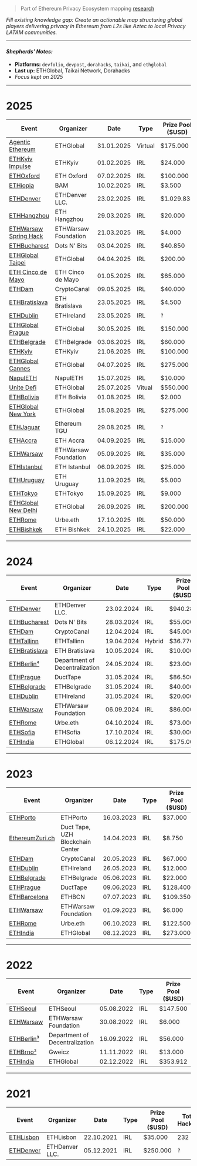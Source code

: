 > Part of Ethereum Privacy Ecosystem mapping [research](https://github.com/web3privacy/research/blob/main/initiatives/ethereum-privacy-ecosystem/ethereum-privacy-ecosystem.md)

_Fill existing knowledge gap: Create an actionable map structuring global players delivering privacy in Ethereum from L2s like Aztec to local Privacy LATAM communities._

---

#### _Shepherds' Notes:_

- **Platforms:** `devfolio`, `devpost`, `dorahacks`, `taikai`, and `ethglobal`
- **Last up:** ETHGlobal, Taikai Network, Dorahacks
- _Focus kept on 2025_

---

# 2025

| **Event**     | **Organizer**            | **Date** | **Type**     | **Prize Pool ($USD)** | **Total Hackers** | **Total Submissions** | **Privacy Submissions** |
| ------------- | ------------------------ | -------- | ------------ | -------------------- | ------------------ | ---------------------- | ------------------------ |
| [Agentic Ethereum](https://ethglobal.com/events/agents) | ETHGlobal | 31.01.2025 | Virtual | $175.000 | `?` | [530](https://ethglobal.com/showcase?events=agents) | 10 |
| [ETHKyiv Impulse](https://dorahacks.io/hackathon/ethkyivimpulse4) | ETHKyiv | 01.02.2025 | IRL | $24.000 | 50 | [26](https://dorahacks.io/hackathon/ethkyivimpulse4/buidl) | 0 |
| [ETHOxford](https://ethoxford.io/) | ETH Oxford | 07.02.2025 | IRL | $100.000 | 318 | [142](https://dorahacks.io/hackathon/eth-oxford-2025/buidl) | `?` |
| [ETHiopia](https://dorahacks.io/hackathon/ethiopiabamhackathon) | BAM | 10.02.2025 | IRL | $3.500 | 108 | [38](https://dorahacks.io/hackathon/ethiopiabamhackathon/buidl) | 0 |
| [ETHDenver](https://www.ethdenver.com/) | ETHDenver LLC. | 23.02.2025 | IRL | $1.029.833 | `?` | [227](https://ethdenver2025.devfolio.co/projects) | 2 |
| [ETHHangzhou](https://dorahacks.io/hackathon/ethhangzhou2025) | ETH Hangzhou | 29.03.2025 | IRL | $20.000 | 25 | [0](https://dorahacks.io/hackathon/ethhangzhou2025/buidl) | 0 |
| [ETHWarsaw Spring Hack](https://www.ethwarsaw.dev/) | ETHWarsaw Foundation | 21.03.2025 | IRL | $4.000 | 33 | [8](https://taikai.network/en/ethwarsaw/hackathons/spring-hack-2025/projects) | 1 |
| [ETHBucharest](https://ethbucharest.ro/) | Dots N' Bits | 03.04.2025 | IRL | $40.850 | 109 | [35](https://dorahacks.io/hackathon/ethbucharest2025/buidl) | 2 |
| [ETHGlobal Taipei](https://ethglobal.com/events/taipei) | ETHGlobal | 04.04.2025 | IRL | $200.00 | 800 | [233](https://ethglobal.com/showcase?events=taipei) | 6 |
| [ETH Cinco de Mayo](https://ethcincodemayo.com) | ETH Cinco de Mayo | 01.05.2025 | IRL | $65.000 | 230 | [62](https://taikai.network/en/ethcdm/hackathons/ethcdm-2/projects) | 1 |
| [ETHDam](https://www.ethdam.com/hackathon) | CryptoCanal | 09.05.2025 | IRL | $40.000 | 276 | [33](https://taikai.network/cryptocanal/hackathons/ethdam2025/projects) | 15 |
| [ETHBratislava](https://ethbratislava.com/) | ETH Bratislava | 23.05.2025 | IRL | $4.500 | 54 | [11](https://dorahacks.io/hackathon/ethbratislava/buidl) | 0 |
| [ETHDublin](https://www.ethdublin.io/) | ETHIreland | 23.05.2025 | IRL | `?` | `?` | `?` | `?` |
| [ETHGlobal Prague](https://ethglobal.com/events/prague) | ETHGlobal | 30.05.2025 | IRL | $150.000 | 800 | [223](https://ethglobal.com/showcase?events=prague) | 14 |
| [ETHBelgrade](https://ethbelgrade.rs/) | ETHBelgrade | 03.06.2025 | IRL | $60.000 | 284 | [20](https://taikai.network/ethbelgrade/hackathons/eth-belgrade-hackathon-3/projects) | 3 |
| [ETHKyiv](https://ethkyiv.com/) | ETHKyiv | 21.06.2025 | IRL | $100.000 | 143 | [23](https://taikai.network/en/ethkyiv/hackathons/ethkyiv/projects) | 0 |
| [ETHGlobal Cannes](https://ethglobal.com/events/cannes) | ETHGlobal | 04.07.2025 | IRL | $275.000 | 800 | [343](https://ethglobal.com/showcase?events=cannes) | 23 |
| [NapulETH](https://www.napuleth.org/) | NapulETH | 15.07.2025 | IRL | $10.000 | 28 | [11](https://taikai.network/en/napulETH/hackathons/napuleth2025/projects) | 1 |
| [Unite Defi](https://ethglobal.com/events/unite) | ETHGlobal | 25.07.2025 | Vitual | $550.000 | `?` | [412](https://ethglobal.com/showcase?events=unite) | 13 |
| [ETHBolivia](https://ethbolivia.com/) | ETH Bolivia | 01.08.2025 | IRL | $2.000 | 162 | [26](https://taikai.network/en/ethbolivia/hackathons/EthBolivia2025/projects) | 0 |
| [ETHGlobal New York](https://ethglobal.com/events/newyork2025) | ETHGlobal | 15.08.2025 | IRL | $275.000 | 800 | [283](https://ethglobal.com/showcase?events=newyork2025) | 6 |
| [ETHJaguar](https://taikai.network/ethereumTGU/hackathons/eth-jaguar) | Ethereum TGU | 29.08.2025 | IRL | `?` | 101 | [12](https://taikai.network/en/ethereumTGU/hackathons/eth-jaguar/projects) | 1 |
| [ETHAccra](https://ethaccra.xyz/) | ETH Accra | 04.09.2025 | IRL | $15.000 | 220 | [39](https://taikai.network/en/ethaccra/hackathons/Hackathon2025/projects) | 1 |
| [ETHWarsaw](https://www.ethwarsaw.dev/) | ETHWarsaw Foundation | 05.09.2025 | IRL | $35.000 | 114 | [42](https://taikai.network/en/ethwarsaw/hackathons/ethwarsaw-2025/projects) | 1 |
| [ETHIstanbul](https://ethistanbul.io/) | ETH Istanbul | 06.09.2025 | IRL | $25.000 | 216 | [42](https://taikai.network/en/ethistanbul/hackathons/ethistanbul-2025/projects) | 5 |
| [ETHUruguay](https://www.ethereumuruguay.org/) | ETH Uruguay | 11.09.2025 | IRL | $5.000 | 47 | [8](https://taikai.network/en/ethuruguay/hackathons/hackathon-2025/projects) | 0 |
| [ETHTokyo](https://ethtokyo.org/) | ETHTokyo | 15.09.2025 | IRL | $9.000 | 124 | [41](https://taikai.network/ethtokyo/hackathons/hackathon-2025/projects) | 19 |
| [ETHGlobal New Delhi](https://ethglobal.com/events/newdelhi) | ETHGlobal | 26.09.2025 | IRL | $200.000 | 800 | [633](https://ethglobal.com/showcase?events=newdelhi) | 42 |
| [ETHRome](https://www.ethrome.org/) | Urbe.eth | 17.10.2025 | IRL | $50.000 | 128 | [65](https://taikai.network/ethrome/hackathons/2025/projects) | 23 |
| [ETHBishkek](https://www.ethbishkek.xyz/) | ETH Bishkek | 24.10.2025 | IRL | $22.000 | 123 | [38](https://taikai.network/en/ethbishkek/hackathons/ethbishkek-2025/projects) | 3 |

---

# 2024

| **Event**     | **Organizer**            | **Date** | **Type**     | **Prize Pool ($USD)** | **Total Hackers** | **Total Submissions** | **Privacy Submissions** |
| ------------- | ------------------------ | -------- | ------------ | -------------------- | ------------------ | ---------------------- | ------------------------ |
| [ETHDenver](https://www.ethdenver.com/) | ETHDenver LLC. | 23.02.2024 | IRL | $940.280 | `?` | [211](https://ethdenver2024.devfolio.co/projects) | 6 |
| [ETHBucharest](https://ethbucharest.ro/) | Dots N' Bits | 28.03.2024 | IRL | $55.000 | 127 | [22](https://dorahacks.io/hackathon/ethbucharest/buidl) | 3 |
| [ETHDam](https://www.ethdam.com/hackathon) | CryptoCanal | 12.04.2024 | IRL | $45.000 | 382 | [51](https://taikai.network/cryptocanal/hackathons/ethdam2024/projects) | 32 |
| [ETHTallinn](https://ethtallinn.org/) | ETHTallinn | 19.04.2024 | Hybrid | $36.776 | `?` | [18](https://ethtallinn2024.devfolio.co/projects) | 1 |
| [ETHBratislava](https://ethbratislava.com/) | ETH Bratislava | 10.05.2024 | IRL | $10.000 | `?` | [5](https://ethbratislava2024.devfolio.co/projects) | 0 |
| [ETHBerlin⁴](https://ethberlin.ooo/) | Department of Decentralization | 24.05.2024 | IRL | $23.000 | `?` | [`?`](https://projects.ethberlin.org/) | `?` |
| [ETHPrague](https://ethprague.com/) | DuctTape | 31.05.2024 | IRL | $86.500 | `?` | [46](https://ethprague2024.devfolio.co/projects) | 1 |
| [ETHBelgrade](https://ethbelgrade.rs/) | ETHBelgrade | 31.05.2024 | IRL | $40.000 | 194 | [34](https://taikai.network/en/ethbelgrade/hackathons/eth-belgrade-hackathon-2024/projects) | 0 |
| [ETHDublin](https://www.ethdublin.io/) | ETHIreland | 31.05.2024 | IRL | $20.000 | 57 | [13](https://taikai.network/en/ethireland/hackathons/ethdubs2024/projects) | 2 |
| [ETHWarsaw](https://www.ethwarsaw.dev/) | ETHWarsaw Foundation | 06.09.2024 | IRL | $86.000 | `?` | [48](https://ethwarsaw-hackathon-2024.devfolio.co/projects) | 2 |
| [ETHRome](https://www.ethrome.org/) | Urbe.eth | 04.10.2024 | IRL | $73.000 | 118 | [34](https://taikai.network/ethrome/hackathons/ethrome-24/projects) | 23 |
| [ETHSofia](https://www.ethsofia.com/) | ETHSofia | 17.10.2024 | IRL | $30.000 | 53 | [20](https://dorahacks.io/hackathon/ethsofia/buidl) | 6 |
| [ETHIndia](https://ethindia.co/) | ETHGlobal | 06.12.2024 | IRL | $175.000 | `?` | [275](https://ethindia2024.devfolio.co/projects) | 14 |

---

# 2023

| **Event**     | **Organizer**            | **Date** | **Type**     | **Prize Pool ($USD)** | **Total Hackers** | **Total Submissions** | **Privacy Submissions** |
| ------------- | ------------------------ | -------- | ------------ | -------------------- | ------------------ | ---------------------- | ------------------------ |
| [ETHPorto](https://ethporto.org/) | ETHPorto | 16.03.2023 | IRL | $37.000 | 270 | [30](https://taikai.network/en/ethporto/hackathons/ethportohackathon2023/projects) | 3 |
| [EthereumZuri.ch](https://2023.ethereumzuri.ch/) | Duct Tape, UZH Blockchain Center | 14.04.2023 | IRL | $8.750 | `?` | [16](https://ethereumzurich.devfolio.co/projects) | 1 |
| [ETHDam](https://www.ethdam.com/hackathon) | CryptoCanal | 20.05.2023 | IRL | $67.000 | 237 | [43](https://taikai.network/cryptocanal/hackathons/ethdam/projects) | 22 |
| [ETHDublin](https://www.ethdublin.io/) | ETHIreland | 26.05.2023 | IRL | $12.000 | 84 | [15](https://taikai.network/en/ethireland/hackathons/ethdublin23hack/projects) | 0 |
| [ETHBelgrade](https://ethbelgrade.rs/) | ETHBelgrade | 05.06.2023 | IRL | $22.000 | 96 | [23](https://taikai.network/en/ethbelgrade/hackathons/hackathon-2023/projects) | 0 |
| [ETHPrague](https://ethprague.com/) | DuctTape | 09.06.2023 | IRL | $128.400 | `?` | [95](https://ethprague2023.devfolio.co/projects) | 7 |
| [ETHBarcelona](https://www.ethbarcelona.com/) | ETHBCN | 07.07.2023 | IRL | $109.350 | `?` | [46](https://ethbarcelona.devfolio.co/projects) | 1 |
| [ETHWarsaw](https://www.ethwarsaw.dev/) | ETHWarsaw Foundation | 01.09.2023 | IRL | $6.000 | 127 | [44](https://ethwarsaw-2023.devpost.com/project-gallery) | 1 |
| [ETHRome](https://www.ethrome.org/) | Urbe.eth | 06.10.2023 | IRL | $122.500 | 132 | [40](https://taikai.network/ethrome/hackathons/ethrome-23/projects) | 18 |
| [ETHIndia](https://ethindia.co/) | ETHGlobal | 08.12.2023 | IRL | $273.000 | `?` | [482](https://ethindia2023.devfolio.co/projects) | 23 |

---

# 2022

| **Event**     | **Organizer**            | **Date** | **Type**     | **Prize Pool ($USD)** | **Total Hackers** | **Total Submissions** | **Privacy Submissions** |
| ------------- | ------------------------ | -------- | ------------ | -------------------- | ------------------ | ---------------------- | ------------------------ |
| [ETHSeoul](https://2022.ethseoul.org/) | ETHSeoul | 05.08.2022 | IRL | $147.500 | `?` | [23](https://ethseoul.devfolio.co/projects) | 3 |
| [ETHWarsaw](https://www.ethwarsaw.dev/) | ETHWarsaw Foundation | 30.08.2022 | IRL | $6.000 | 106 | [31](https://ethwarsaw.devpost.com/project-gallery) | 1 |
| [ETHBerlin³](https://ethberlin.ooo/) | Department of Decentralization | 16.09.2022 | IRL | $56.000 | `?` | [100](https://ethberlin.devfolio.co/projects) | 17 |
| [ETHBrno²](https://ethbrno.cz/) | Gweicz | 11.11.2022 | IRL | $13.000 | `?` | [13](https://ethbrno.devfolio.co/projects) | 2 |
| [ETHIndia](https://ethindia.co/) | ETHGlobal | 02.12.2022 | IRL | $353.912 | `?` | [462](https://ethindia2022.devfolio.co/projects) | 10 |

---

# 2021

| **Event**     | **Organizer**            | **Date** | **Type**     | **Prize Pool ($USD)** | **Total Hackers** | **Total Submissions** | **Privacy Submissions** |
| ------------- | ------------------------ | -------- | ------------ | -------------------- | ------------------ | ---------------------- | ------------------------ |
| [ETHLisbon](https://ethlisbon.org/) | ETHLisbon | 22.10.2021 | IRL | $35.000 | 232 | [64](https://ethlisbon.devpost.com/project-gallery) | 1 |
| [ETHDenver](https://www.ethdenver.com/) | ETHDenver LLC. | 05.12.2021 | IRL | $250.000 | `?` | [86](https://ethdenver2021.devfolio.co/projects) | 0 |
